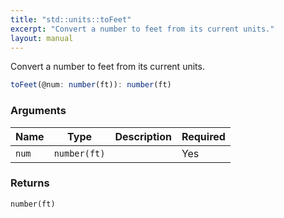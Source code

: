 ```yaml
---
title: "std::units::toFeet"
excerpt: "Convert a number to feet from its current units."
layout: manual
---
```


Convert a number to feet from its current units.



```js
toFeet(@num: number(ft)): number(ft)
```


### Arguments

| Name | Type | Description | Required |
|----------|------|-------------|----------|
| `num` | `number(ft)` |  | Yes |

### Returns

`number(ft)`




